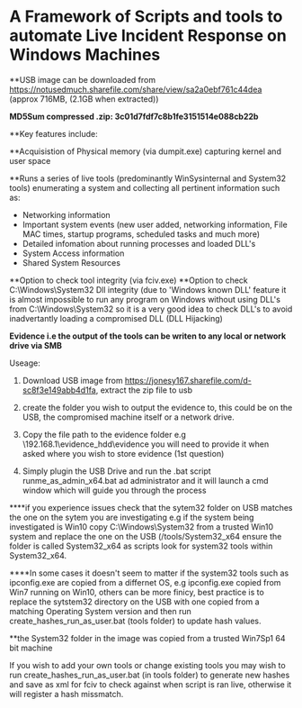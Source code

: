 # A Framework of Scripts and tools to automate Live Incident Response on Windows Machines

**USB image can be downloaded from https://notusedmuch.sharefile.com/share/view/sa2a0ebf761c44dea (approx 716MB, (2.1GB when extracted))

**MD5Sum compressed .zip:  3c01d7fdf7c8b1fe3151514e088cb22b**


**Key features include:

**Acquisistion of Physical memory (via dumpit.exe) capturing kernel and user space

**Runs a series of live tools (predominantly WinSysinternal and System32 tools) enumerating a system and collecting all pertinent information such as: 
- Networking information 
- Important system events (new user added, networking information, File MAC times, startup programs, scheduled tasks and much more)
- Detailed infomation about running processes and loaded DLL's
- System Access information
- Shared System Resources

**Option to check tool integrity (via fciv.exe)
**Option to check C:\Windows\System32 Dll integrity (due to 'Windows known DLL' feature it is almost impossible to run any program on Windows without using DLL's from C:\Windows\System32 so it is a very good idea to check DLL's to avoid inadvertantly loading a compromised DLL (DLL Hijacking)

**Evidence i.e the output of the tools can be writen to any local or network drive via SMB**


Useage:
1) Download USB image from https://jonesy167.sharefile.com/d-sc8f3e149abb4d1fa, extract the zip file to usb 

2) create the folder you wish to output the evidence to, this could be on the USB, the compromised machine itself or a network drive. 

3) Copy the file path to the evidence folder e.g \\192.168.1\evidence_hdd\evidence you will need to provide it when asked where you wish to store evidence (1st question)

4) Simply plugin the USB Drive and run the .bat script runme_as_admin_x64.bat ad administrator and it will launch a cmd window which will guide you through the process



****if you experience issues check that the sytem32 folder on USB matches the one on the sytem you are investigating e.g if the system being investigated is Win10 copy C:\Windows\System32 from a trusted Win10 system and replace the one on the USB (/tools/System32_x64 ensure the folder is called System32_x64 as scripts look for system32 tools within System32_x64.

****In some cases it doesn't seem to matter if the system32 tools such as ipconfig.exe are copied from a differnet OS, e.g ipconfig.exe copied from Win7 running on Win10, others can be more finicy, best practice is to replace the sytstem32 directory on the USB with one copied from a matching Operating System version and then run create_hashes_run_as_user.bat (tools folder) to update hash values. 

**the System32 folder in the image was copied from a trusted Win7Sp1 64 bit machine


If you wish to add your own tools or change existing tools you may wish to run create_hashes_run_as_user.bat (in tools folder) to generate new hashes and save as xml for fciv to check against when script is ran live, otherwise it will register a hash missmatch.

